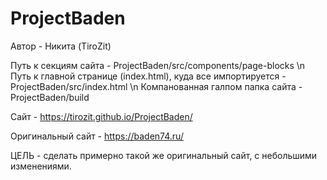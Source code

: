 # ProjectBaden
Автор - Никита (TiroZit)

Путь к секциям сайта - ProjectBaden/src/components/page-blocks \n
Путь к главной странице (index.html), куда все импортируется - ProjectBaden/src/index.html \n
Компанованная галпом папка сайта - ProjectBaden/build

Сайт - https://tirozit.github.io/ProjectBaden/

Оригинальный сайт - https://baden74.ru/

ЦЕЛЬ - сделать примерно такой же оригинальный сайт, с небольшими изменениями.
